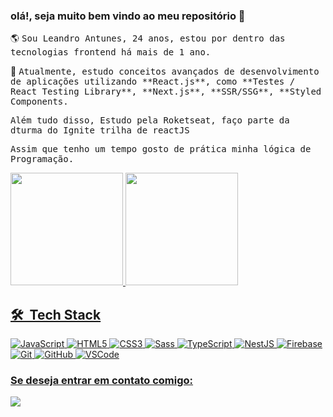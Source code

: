 ### olá!, seja muito bem vindo ao meu repositório 👋

<p> 🌎 <samp> Sou Leandro Antunes, 24 anos, estou por dentro das tecnologias frontend há mais de 1 ano.</p> 

<p> 🎯 <samp> Atualmente, estudo conceitos avançados de desenvolvimento de aplicações utilizando **React.js**, como **Testes / React Testing Library**, **Next.js**, **SSR/SSG**,  **Styled Components.</p>

<p> <samp> Além tudo disso, Estudo pela Roketseat, faço parte da dturma do  Ignite trilha de reactJS</p>

<p> <samp> Assim que tenho um tempo gosto de prática minha lógica de Programação.

<div>
  <a href="https://github.com/leandrotune">
  <img height="180em" src="https://github-readme-stats.vercel.app/api?username=leandrotune&show_icons=true&theme=tokyonight&include_all_commits=true&count_private=true"/>
  <img height="180em" src="https://github-readme-stats.vercel.app/api/top-langs/?username=leandrotune&layout=compact&langs_count=7&theme=tokyonight"/>
</div>

## 🛠 &nbsp;Tech Stack

![JavaScript](https://img.shields.io/badge/-JavaScript-black?style=flat-square&logo=javascript)
![HTML5](https://img.shields.io/badge/-HTML5-E34F26?style=flat-square&logo=html5&logoColor=white)
![CSS3](https://img.shields.io/badge/-CSS3-1572B6?style=flat-square&logo=css3)
![Sass](https://img.shields.io/badge/-Sass-CC6699?style=flat-square&logo=sass&logoColor=white)
![TypeScript](https://img.shields.io/badge/-TypeScript-007ACC?style=flat-square&logo=typescript)
![NestJS](https://img.shields.io/badge/-NestJS-E0234E?style=flat-square&logo=nestjs&logoColor=white)
![Firebase](https://img.shields.io/badge/Firebase-FFCA28?style=flat-square&logo=firebase&logoColor=white)
![Git](https://img.shields.io/badge/-Git-black?style=flat-square&logo=git)
![GitHub](https://img.shields.io/badge/-GitHub-181717?style=flat-square&logo=github)
![VSCode](https://img.shields.io/badge/-VSCode-007ACC?style=flat-square&logo=visual-studio-code&logoColor=white)
  
  ### Se deseja entrar em contato comigo:
   <p align="left">
    <a href="https://www.linkedin.com/in/leandro-a-3b759b95" alt="Linkedin">
      <img src="https://img.shields.io/badge/-Linkedin-1C1C1C?style=for-the-badge&logo=Linkedin&logoColor=00FFFF&link=https://www.linkedin.com/in/iuricode"/>
    </a>
   </p>
